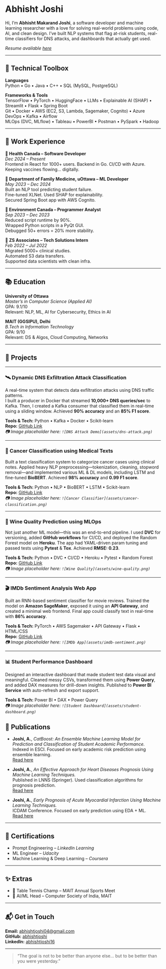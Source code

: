 # Abhisht Joshi

Hi, I’m **Abhisht Makarand Joshi**, a software developer and machine learning researcher with a love for solving real-world problems using code, AI, and clean design. I’ve built NLP systems that flag at-risk students, real-time classifiers for DNS attacks, and dashboards that actually get used.

*Resume available [here](./Abhisht_Joshi_Resume_CP.pdf)*

---

## 🔧 Technical Toolbox

**Languages**  
Python • Go • Java • C++ • SQL (MySQL, PostgreSQL)

**Frameworks & Tools**  
TensorFlow • PyTorch • HuggingFace • LLMs • Explainable AI (SHAP) • Streamlit • Flask • Spring Boot  
Git • Docker • AWS (EC2, S3, Lambda, Sagemaker, Cognito) • Azure DevOps • Kafka • Airflow  
MLOps (DVC, MLflow) • Tableau • PowerBI • Postman • PySpark • Hadoop

---

## 💼 Work Experience

**🔹 Health Canada – Software Developer**  
*Dec 2024 – Present*  
Frontend in React for 1000+ users. Backend in Go. CI/CD with Azure.  
Keeping vaccines flowing... digitally.

**🔹 Department of Family Medicine, uOttawa – ML Developer**  
*May 2023 – Dec 2024*  
Built an NLP tool predicting student failure.  
Fine-tuned XLNet. Used SHAP for explainability.  
Secured Spring Boot app with AWS Cognito.

**🔹 Environment Canada – Programmer Analyst**  
*Sep 2023 – Dec 2023*  
Reduced script runtime by 90%.  
Wrapped Python scripts in a PyQt GUI.  
Debugged 50+ errors = 20% more stability.

**🔹 ZS Associates – Tech Solutions Intern**  
*Feb 2022 – Jul 2022*  
Migrated 5000+ clinical studies.  
Automated S3 data transfers.  
Supported data scientists with clean infra.

---

## 📚 Education

**University of Ottawa**  
*Master’s in Computer Science (Applied AI)*  
GPA: 9.1/10  
Relevant: NLP, ML, AI for Cybersecurity, Ethics in AI

**MAIT (GGSIPU), Delhi**  
*B.Tech in Information Technology*  
GPA: 9/10  
Relevant: DS & Algos, Cloud Computing, Networks

---

## 🧠 Projects

---

### 🛰️ Dynamic DNS Exfiltration Attack Classification  
A real-time system that detects data exfiltration attacks using DNS traffic patterns.  
I built a producer in Docker that streamed **10,000+ DNS queries/sec** to Kafka. Then, I created a Kafka consumer that classified them in real-time using a sliding window. Achieved **90% accuracy** and an **85% F1 score**.

**Tools & Tech:** Python • Kafka • Docker • Scikit-learn  
**Repo:** [GitHub Link](https://github.com/abhishtjoshi/DNS-Exfiltration-Attack-Classification)  
*📷 Image placeholder here: `![DNS Attack Demo](assets/dns-attack.png)`*

---

### 🧬 Cancer Classification using Medical Texts  
Built a text classification system to categorize cancer cases using clinical notes. Applied heavy NLP preprocessing—tokenization, cleaning, stopword removal—and implemented various ML & DL models, including LSTM and fine-tuned **BioBERT**. Achieved **98% accuracy** and **0.99 F1 score**.

**Tools & Tech:** Python • NLP • BioBERT • LSTM • Scikit-learn  
**Repo:** [GitHub Link](https://github.com/abhishtjoshi/Cancer-Classification-using-Medical-Cancer-Text-Documentation-based-on-Machine-Learning-Model-and-NL)  
*📷 Image placeholder here: `![Cancer Classifier](assets/cancer-classification.png)`*

---

### 🍷 Wine Quality Prediction using MLOps  
Not just another ML model—this was an end-to-end pipeline. I used **DVC** for versioning, added **GitHub workflows** for CI/CD, and deployed the Random Forest model on **Heroku**. The app had YAML-driven param tuning and passed tests using **Pytest** & **Tox**. Achieved **RMSE: 0.23**.

**Tools & Tech:** Python • DVC • CI/CD • Heroku • Pytest • Random Forest  
**Repo:** [GitHub Link](https://github.com/abhishtjoshi/Wine-Quality-Prediction-using-ML-and-DVC)  
*📷 Image placeholder here: `![Wine Quality](assets/wine-quality.png)`*

---

### 🎬 IMDb Sentiment Analysis Web App  
Built an RNN-based sentiment classifier for movie reviews. Trained the model on **Amazon SageMaker**, exposed it using an **API Gateway**, and created a minimal web frontend. Final app could classify text in real-time with **86% accuracy**.

**Tools & Tech:** PyTorch • AWS Sagemaker • API Gateway • Flask • HTML/CSS  
**Repo:** [GitHub Link](https://github.com/abhishtjoshi/Project--Sentiment-Analysis)  
*📷 Image placeholder here: `![IMDb App](assets/imdb-sentiment.png)`*

---

### 📊 Student Performance Dashboard  
Designed an interactive dashboard that made student test data visual and meaningful. Cleaned messy CSVs, transformed them using **Power Query**, and added DAX measures for drill-down insights. Published to **Power BI Service** with auto-refresh and export support.

**Tools & Tech:** Power BI • DAX • Power Query  
*📷 Image placeholder here: `![Student Dashboard](assets/student-dashboard.png)`*

## 📄 Publications

- **Joshi, A.**, *CatBoost: An Ensemble Machine Learning Model for Prediction and Classification of Student Academic Performance.*  
  Indexed in ESCI. Focused on early academic risk prediction using ensemble learning.  
  [Read here](https://www.worldscientific.com/doi/10.1142/S2424922X21410023)

- **Joshi, A.**, *An Effective Approach for Heart Diseases Prognosis Using Machine Learning Techniques.*  
  Published in LNNS (Springer). Used classification algorithms for prognosis prediction.  
  [Read here](https://link.springer.com/chapter/10.1007/978-981-19-3148-2_69)

- **Joshi, A.**, *Early Prognosis of Acute Myocardial Infarction Using Machine Learning Techniques.*  
  ICDAM Conference. Focused on early prediction using EDA + ML.  
  [Read here](https://link.springer.com/chapter/10.1007/978-981-16-6285-0_63)

---

## 🧾 Certifications

- Prompt Engineering – *LinkedIn Learning*  
- ML Engineer – *Udacity*  
- Machine Learning & Deep Learning – *Coursera*

---

## ✨ Extras

- 🏓 Table Tennis Champ – MAIT Annual Sports Meet  
- 🧠 AI/ML Head – Computer Society of India, MAIT  

---

## 📬 Get in Touch

**Email:** [abhishtjoshi04@gmail.com](mailto:abhishtjoshi04@gmail.com)  
**GitHub:** [abhishtjoshi](https://github.com/abhishtjoshi)  
**LinkedIn:** [abhishtjoshi16](https://www.linkedin.com/in/abhishtjoshi16/)

---

> “The goal is not to be better than anyone else... but to be better than you were yesterday.”
